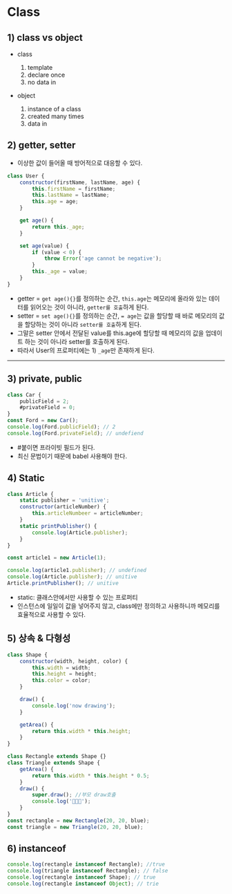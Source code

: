 # Class

## 1) class vs object

-   class

    1. template
    2. declare once
    3. no data in

-   object
    1. instance of a class
    2. created many times
    3. data in

## 2) getter, setter

-   이상한 값이 들어올 때 방어적으로 대응할 수 있다.

```js
class User {
    constructor(firstName, lastName, age) {
        this.firstName = firstName;
        this.lastName = lastName;
        this.age = age;
    }

    get age() {
        return this._age;
    }

    set age(value) {
        if (value < 0) {
            throw Error('age cannot be negative');
        }
        this._age = value;
    }
}
```

-   getter = `get age(){}`를 정의하는 순간, `this.age`는 메모리에 올라와 있는 데이터를 읽어오는 것이 아니라, `getter를 호출`하게 된다.
-   setter = `set age(){}`를 정의하는 순간, `= age`는 값을 할당할 때 바로 메모리의 값을 할당하는 것이 아니라 `setter를 호출`하게 된다.
-   그말은 setter 안에서 전달된 value를 this.age에 할당할 때 메모리의 값을 업데이트 하는 것이 아니라 setter를 호출하게 된다.
-   따라서 User의 프로퍼티에는 1) `_age`만 존재하게 된다.

---

## 3) private, public

```js
class Car {
    publicField = 2;
    #privateField = 0;
}
const Ford = new Car();
console.log(Ford.publicField); // 2
console.log(Ford.privateField); // undefiend
```

-   #붙이면 프라이빗 필드가 된다.
-   최신 문법이기 때문에 babel 사용해야 한다.

## 4) Static

```js
class Article {
    static publisher = 'unitive';
    constructor(articleNumber) {
        this.articleNumbeer = articleNumber;
    }
    static printPublisher() {
        console.log(Article.publisher);
    }
}

const article1 = new Article(1);

console.log(article1.publisher); // undefined
console.log(Article.publisher); // unitive
Article.printPublisher(); // unitive
```

-   static: 클래스안에서만 사용할 수 있는 프로퍼티
-   인스턴스에 일일이 값을 넣어주지 않고, class에만 정의하고 사용하니까 메모리를 효율적으로 사용할 수 있다.

## 5) 상속 & 다형성

```js
class Shape {
    constructor(width, height, color) {
        this.width = width;
        this.height = height; 
        this.color = color;
    }

    draw() {
        console.log('now drawing');
    }

    getArea() {
        return this.width * this.height;
    }
}

class Rectangle extends Shape {}
class Triangle extends Shape {
    getArea() {
        return this.width * this.height * 0.5;
    }
    draw() {
        super.draw(); //부모 draw호출
        console.log('📐📐📐');
    }
}
const rectangle = new Rectangle(20, 20, blue);
const triangle = new Triangle(20, 20, blue);
```

## 6) instanceof

```js
console.log(rectangle instanceof Rectangle); //true
console.log(triangle instanceof Rectangle); // false
console.log(rectangle instanceof Shape); // true
console.log(rectangle instanceof Object); // trie
```
